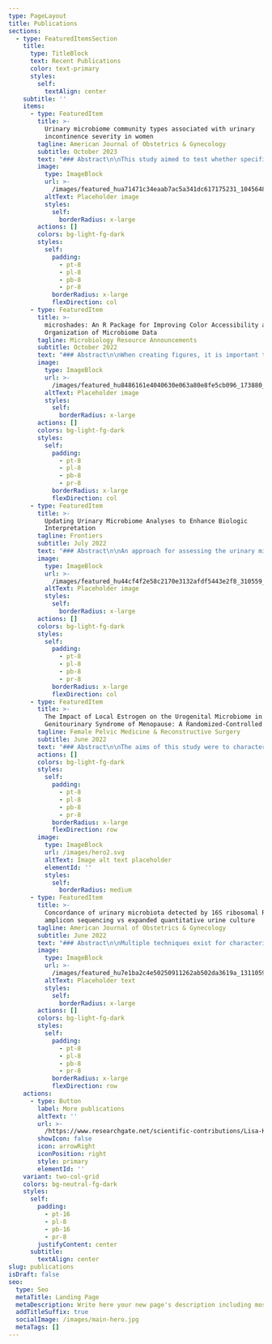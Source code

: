 ```yaml
---
type: PageLayout
title: Publications
sections:
  - type: FeaturedItemsSection
    title:
      type: TitleBlock
      text: Recent Publications
      color: text-primary
      styles:
        self:
          textAlign: center
    subtitle: ''
    items:
      - type: FeaturedItem
        title: >-
          Urinary microbiome community types associated with urinary
          incontinence severity in women
        tagline: American Journal of Obstetrics & Gynecology
        subtitle: October 2023
        text: "### Abstract\n\nThis study aimed to test whether specific urinary or vaginal microbiome community types are associated with urinary incontinence severity in a population of women with mixed urinary incontinence\n\nDOI:\_[10.1016/j.ajog.2023.10.036](https://doi.org/10.1016/j.ajog.2023.10.036)\n"
        image:
          type: ImageBlock
          url: >-
            /images/featured_hua71471c34eaab7ac5a341dc617175231_1045648_680x500_fill_q90_lanczos_smart1_3.png
          altText: Placeholder image
          styles:
            self:
              borderRadius: x-large
        actions: []
        colors: bg-light-fg-dark
        styles:
          self:
            padding:
              - pt-8
              - pl-8
              - pb-8
              - pr-8
            borderRadius: x-large
            flexDirection: col
      - type: FeaturedItem
        title: >-
          microshades: An R Package for Improving Color Accessibility and
          Organization of Microbiome Data
        tagline: Microbiology Resource Announcements
        subtitle: October 2022
        text: "### Abstract\n\nWhen creating figures, it is important to consider that individuals with color vision deficiency (CVD) may not perceive all colors. While there are several CVD-friendly color palettes, they are often insufficient for working with microbiome data. Here, we introduce microshades, an R package for creating CVD-accessible microbiome figures.\n\nDOI:\_[10.1128/mra.00795-22](https://doi.org/10.1128/mra.00795-22)\n\n"
        image:
          type: ImageBlock
          url: >-
            /images/featured_hu8486161e4040630e063a80e8fe5cb096_173880_680x500_fill_q90_lanczos_smart1_3.png
          altText: Placeholder image
          styles:
            self:
              borderRadius: x-large
        actions: []
        colors: bg-light-fg-dark
        styles:
          self:
            padding:
              - pt-8
              - pl-8
              - pb-8
              - pr-8
            borderRadius: x-large
            flexDirection: col
      - type: FeaturedItem
        title: >-
          Updating Urinary Microbiome Analyses to Enhance Biologic
          Interpretation
        tagline: Frontiers
        subtitle: July 2022
        text: "### Abstract\n\nAn approach for assessing the urinary microbiome is 16S rRNA gene sequencing, where analysis methods are rapidly evolving. This re-analysis of an existing dataset aimed to determine whether updated bioinformatic and statistical techniques affect clinical inferences.\n\nDOI:\_[10.3389/fcimb.2022.789439](https://doi.org/10.3389/fcimb.2022.789439)\n\n"
        image:
          type: ImageBlock
          url: >-
            /images/featured_hu44cf4f2e58c2170e3132afdf5443e2f8_310559_680x500_fill_q90_lanczos_smart1_3.png
          altText: Placeholder image
          styles:
            self:
              borderRadius: x-large
        actions: []
        colors: bg-light-fg-dark
        styles:
          self:
            padding:
              - pt-8
              - pl-8
              - pb-8
              - pr-8
            borderRadius: x-large
            flexDirection: col
      - type: FeaturedItem
        title: >-
          The Impact of Local Estrogen on the Urogenital Microbiome in
          Genitourinary Syndrome of Menopause: A Randomized-Controlled Trial
        tagline: Female Pelvic Medicine & Reconstructive Surgery
        subtitle: June 2022
        text: "### Abstract\n\nThe aims of this study were to characterize the effect of vaginal estrogen on the vaginal and urinary bladder microbiome in postmenopausal women and describe any clinical associations with the symptoms of genitourinary syndrome of menopause.\n\nDOI:\_[10.1097/SPV.0000000000001170](https://doi.org/10.1097/spv.0000000000001170)\n\n"
        actions: []
        colors: bg-light-fg-dark
        styles:
          self:
            padding:
              - pt-8
              - pl-8
              - pb-8
              - pr-8
            borderRadius: x-large
            flexDirection: row
        image:
          type: ImageBlock
          url: /images/hero2.svg
          altText: Image alt text placeholder
          elementId: ''
          styles:
            self:
              borderRadius: medium
      - type: FeaturedItem
        title: >-
          Concordance of urinary microbiota detected by 16S ribosomal RNA
          amplicon sequencing vs expanded quantitative urine culture
        tagline: American Journal of Obstetrics & Gynecology
        subtitle: June 2022
        text: "### Abstract\n\nMultiple techniques exist for characterizing the urinary microbiome. Two commonly used methods include expanded quantitative urine culture (EQUC) and 16S ribosomal RNA amplicon sequencing (16S sequencing). Even with enhanced techniques, culture-based methods may still fail to detect several organisms that are difficult to grow\\.1,2 Sequencing methods also have limitations, such as failure to identify organisms with thick cell walls (eg, Gram-positive bacteria) owing to inefficient cytolysis.3 Given that each method of investigating the urobiome may present intrinsic biases toward detecting specific organisms, we aimed to compare the results between EQUC and 16S sequencing when both methods were performed on the same samples.\n\nDOI:\_[10.1016/j.ajog.2022.06.031](https://doi.org/10.1016/j.ajog.2022.06.031)\n\n"
        image:
          type: ImageBlock
          url: >-
            /images/featured_hu7e1ba2c4e50250911262ab502da3619a_1311059_680x500_fill_q90_lanczos_smart1_3.png
          altText: Placeholder text
          styles:
            self:
              borderRadius: x-large
        actions: []
        colors: bg-light-fg-dark
        styles:
          self:
            padding:
              - pt-8
              - pl-8
              - pb-8
              - pr-8
            borderRadius: x-large
            flexDirection: row
    actions:
      - type: Button
        label: More publications
        altText: ''
        url: >-
          /https://www.researchgate.net/scientific-contributions/Lisa-Karstens-2072647761
        showIcon: false
        icon: arrowRight
        iconPosition: right
        style: primary
        elementId: ''
    variant: two-col-grid
    colors: bg-neutral-fg-dark
    styles:
      self:
        padding:
          - pt-16
          - pl-8
          - pb-16
          - pr-8
        justifyContent: center
      subtitle:
        textAlign: center
slug: publications
isDraft: false
seo:
  type: Seo
  metaTitle: Landing Page
  metaDescription: Write here your new page's description including most relevant keywords.
  addTitleSuffix: true
  socialImage: /images/main-hero.jpg
  metaTags: []
---
```


